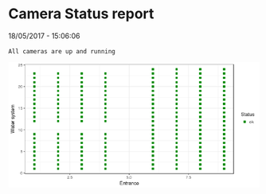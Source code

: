 Camera Status report
================
18/05/2017 - 15:06:06

    All cameras are up and running

![](camreport_files/figure-markdown_github/unnamed-chunk-2-1.png)
